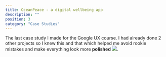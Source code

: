 ```yaml
---
title: OceanPeace - a digital wellbeing app
description: ""
position: 3
category: "Case Studies"
---
```


<app-color-switcher class="inline-flex ml-2"></app-color-switcher>

The last case study I made for the Google UX course. I had already done 2 other projects so I knew this and that which helped me avoid rookie mistakes and make everything look more **polished** <img src="/portfolio/poland.svg" class="image h-4 mt-0 inline-block ">.

<pdf url="/portfolio/oceanpeace.pdf" ></pdf>

<style>
    body .image {
        margin: 0;
    }
</style>
